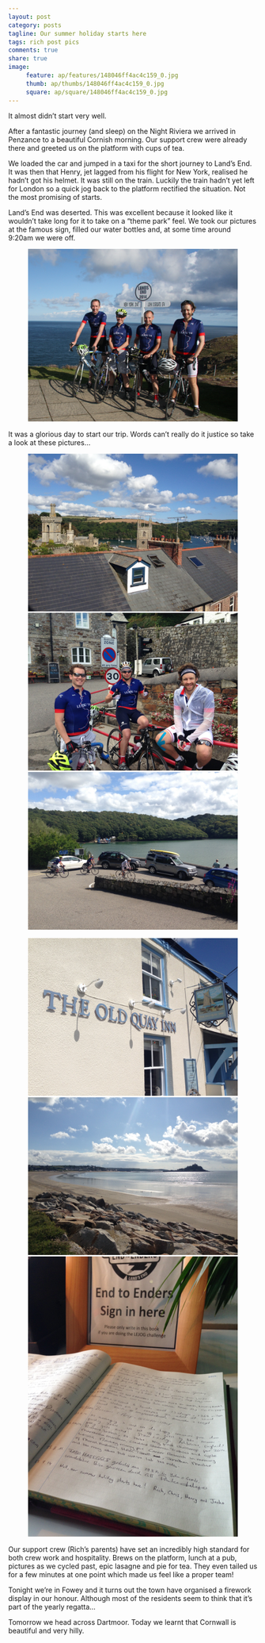 ```yaml
---
layout: post
category: posts
tagline: Our summer holiday starts here
tags: rich post pics
comments: true
share: true
image: 
     feature: ap/features/148046ff4ac4c159_0.jpg
     thumb: ap/thumbs/148046ff4ac4c159_0.jpg
     square: ap/square/148046ff4ac4c159_0.jpg
---
```

It almost didn’t start very well.


After a fantastic journey (and sleep) on the Night Riviera we arrived
in Penzance to a beautiful Cornish morning. Our support crew were
already there and greeted us on the platform with cups of tea.


We loaded the car and jumped in a taxi for the short journey to Land’s
End. It was then that Henry, jet lagged from his flight for New York,
realised he hadn’t got his helmet. It was still on the train. Luckily
the train hadn’t yet left for London so a quick jog back to the
platform rectified the situation. Not the most promising of starts.



Land’s End was deserted. This was excellent because it looked like it
wouldn’t take long for it to take on a “theme park” feel. We took our
pictures at the famous sign, filled our water bottles and, at some
time around 9:20am we were off.

<figure class="">
<a href="/images/ap/standard/14804716f734dfbb_0.jpg">
<img src="/images/ap/standard/14804716f734dfbb_0.jpg">
</a></figure>



It was a glorious day to start our trip. Words can’t really do it
justice so take a look at these pictures…

<figure class="third">
<a href="/images/ap/standard/148047228c2878b0_1.jpg">
<img src="/images/ap/standard/148047228c2878b0_1.jpg">
</a>
<a href="/images/ap/standard/148047228c2878b0_2.jpg">
<img src="/images/ap/standard/148047228c2878b0_2.jpg">
</a>
<a href="/images/ap/standard/148047228c2878b0_3.jpg">
<img src="/images/ap/standard/148047228c2878b0_3.jpg">
</a></figure>
<figure class="third">
<a href="/images/ap/standard/148047228c2878b0_4.jpg">
<img src="/images/ap/standard/148047228c2878b0_4.jpg">
</a>
<a href="/images/ap/standard/148047228c2878b0_5.jpg">
<img src="/images/ap/standard/148047228c2878b0_5.jpg">
</a>
<a href="/images/ap/standard/148047228c2878b0_6.jpg">
<img src="/images/ap/standard/148047228c2878b0_6.jpg">
</a></figure>


Our support crew (Rich’s parents) have set an incredibly high standard
for both crew work and hospitality. Brews on the platform, lunch at a
pub, pictures as we cycled past, epic lasagne and pie for tea. They
even tailed us for a few minutes at one point which made us feel like
a proper team!


Tonight we’re in Fowey and it turns out the town have organised a
firework display in our honour. Although most of the residents seem to
think that it’s part of the yearly regatta…


Tomorrow we head across Dartmoor. Today we learnt that Cornwall is
beautiful and very hilly.
